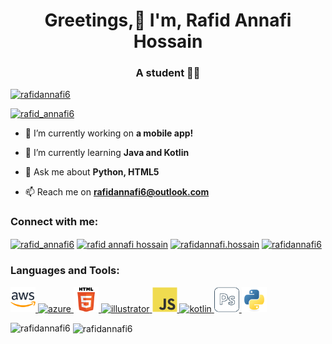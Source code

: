 <h1 align="center">Greetings,👋 I'm, Rafid Annafi Hossain</h1>
<h3 align="center">A student 👨‍🎓</h3>

<p align="left"> <a href="https://github.com/ryo-ma/github-profile-trophy"><img src="https://github-profile-trophy.vercel.app/?username=rafidannafi6" alt="rafidannafi6" /></a> </p>

<p align="left"> <a href="https://twitter.com/rafid_annafi6" target="blank"><img src="https://img.shields.io/twitter/follow/rafid_annafi6?logo=twitter&style=for-the-badge" alt="rafid_annafi6" /></a> </p>

- 🔭 I’m currently working on **a mobile app!**

- 🌱 I’m currently learning **Java and Kotlin**

- 💬 Ask me about **Python, HTML5**

- 📫 Reach me on **rafidannafi6@outlook.com**

<h3 align="left">Connect with me:</h3>
<p align="left">
<a href="https://twitter.com/rafid_annafi6" target="blank"><img align="center" src="https://raw.githubusercontent.com/rahuldkjain/github-profile-readme-generator/master/src/images/icons/Social/twitter.svg" alt="rafid_annafi6" height="30" width="40" /></a>
<a href="https://linkedin.com/in/rafid annafi hossain" target="blank"><img align="center" src="https://raw.githubusercontent.com/rahuldkjain/github-profile-readme-generator/master/src/images/icons/Social/linked-in-alt.svg" alt="rafid annafi hossain" height="30" width="40" /></a>
<a href="https://fb.com/rafidannafi.hossain" target="blank"><img align="center" src="https://raw.githubusercontent.com/rahuldkjain/github-profile-readme-generator/master/src/images/icons/Social/facebook.svg" alt="rafidannafi.hossain" height="30" width="40" /></a>
<a href="https://instagram.com/rafidannafi6" target="blank"><img align="center" src="https://raw.githubusercontent.com/rahuldkjain/github-profile-readme-generator/master/src/images/icons/Social/instagram.svg" alt="rafidannafi6" height="30" width="40" /></a>
</p>

<h3 align="left">Languages and Tools:</h3>
<p align="left"> <a href="https://aws.amazon.com" target="_blank" rel="noreferrer"> <img src="https://raw.githubusercontent.com/devicons/devicon/master/icons/amazonwebservices/amazonwebservices-original-wordmark.svg" alt="aws" width="40" height="40"/> </a> <a href="https://azure.microsoft.com/en-in/" target="_blank" rel="noreferrer"> <img src="https://www.vectorlogo.zone/logos/microsoft_azure/microsoft_azure-icon.svg" alt="azure" width="40" height="40"/> </a> <a href="https://www.w3.org/html/" target="_blank" rel="noreferrer"> <img src="https://raw.githubusercontent.com/devicons/devicon/master/icons/html5/html5-original-wordmark.svg" alt="html5" width="40" height="40"/> </a> <a href="https://www.adobe.com/in/products/illustrator.html" target="_blank" rel="noreferrer"> <img src="https://www.vectorlogo.zone/logos/adobe_illustrator/adobe_illustrator-icon.svg" alt="illustrator" width="40" height="40"/> </a> <a href="https://developer.mozilla.org/en-US/docs/Web/JavaScript" target="_blank" rel="noreferrer"> <img src="https://raw.githubusercontent.com/devicons/devicon/master/icons/javascript/javascript-original.svg" alt="javascript" width="40" height="40"/> </a> <a href="https://kotlinlang.org" target="_blank" rel="noreferrer"> <img src="https://www.vectorlogo.zone/logos/kotlinlang/kotlinlang-icon.svg" alt="kotlin" width="40" height="40"/> </a> <a href="https://www.photoshop.com/en" target="_blank" rel="noreferrer"> <img src="https://raw.githubusercontent.com/devicons/devicon/master/icons/photoshop/photoshop-line.svg" alt="photoshop" width="40" height="40"/> </a> <a href="https://www.python.org" target="_blank" rel="noreferrer"> <img src="https://raw.githubusercontent.com/devicons/devicon/master/icons/python/python-original.svg" alt="python" width="40" height="40"/> </a> </p>

<p><img align="left" src="https://github-readme-stats.vercel.app/api/top-langs?username=rafidannafi6&show_icons=true&locale=en&layout=compact" alt="rafidannafi6" /></p>

<p>&nbsp;<img align="center" src="https://github-readme-stats.vercel.app/api?username=rafidannafi6&show_icons=true&locale=en" alt="rafidannafi6" /></p>
